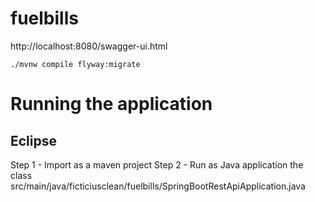 # fuelbills


http://localhost:8080/swagger-ui.html


`./mvnw compile flyway:migrate`

# Running the application

## Eclipse

Step 1 - Import as a maven project
Step 2 - Run as Java application the class src/main/java/ficticiusclean/fuelbills/SpringBootRestApiApplication.java
